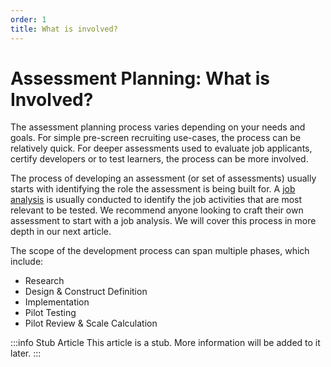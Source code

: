 ```yaml
---
order: 1
title: What is involved?  
---
```


# Assessment Planning: What is Involved? 
The assessment planning process varies depending on your needs and goals. For simple pre-screen recruiting use-cases, the process can be relatively quick. For deeper assessments used to evaluate job applicants, certify developers or to test learners, the process can be more involved. 

The process of developing an assessment (or set of assessments) usually starts with identifying the role the assessment is being built for. A [job analysis](/creating-content/planning/job-analysis) is usually conducted to identify the job activities that are most relevant to be tested. We recommend anyone looking to craft their own assessment to start with a job analysis. We will cover this process in more depth in our next article. 

The scope of the development process can span multiple phases, which include:

- Research
- Design & Construct Definition
- Implementation
- Pilot Testing
- Pilot Review & Scale Calculation 

:::info Stub Article
This article is a stub. More information will be added to it later.
:::
